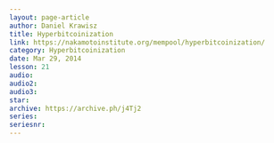 ```yaml
---
layout: page-article
author: Daniel Krawisz
title: Hyperbitcoinization
link: https://nakamotoinstitute.org/mempool/hyperbitcoinization/
category: Hyperbitcoinization
date: Mar 29, 2014
lesson: 21
audio: 
audio2: 
audio3: 
star: 
archive: https://archive.ph/j4Tj2
series: 
seriesnr: 
---
```

